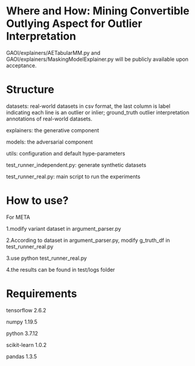 # Where and How: Mining Convertible Outlying Aspect for Outlier Interpretation

GAOI/explainers/AETabularMM.py and GAOI/explainers/MaskingModelExplainer.py will be publicly available upon acceptance.

# Structure

datasets: real-world datasets in csv format, the last column is label indicating each line is an outlier or inlier; ground_truth outlier interpretation annotations of real-world datasets.

explainers: the generative component 

models: the adversarial component

utils: configuration and default hype-parameters

test_runner_independent.py: generate synthetic datasets

test_runner_real.py: main script to run the experiments

# How to use?

For META

1.modify variant dataset in argument_parser.py 

2.According to dataset in argument_parser.py, modify g_truth_df in test_runner_real.py

3.use python test_runner_real.py

4.the results can be found in test/logs folder


# Requirements

tensorflow 2.6.2

numpy 1.19.5

python 3.7.12

scikit-learn 1.0.2

pandas 1.3.5
